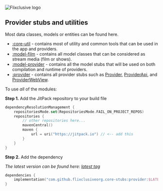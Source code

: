 ![Flixclusive logo](https://i.imgur.com/tizcKbi.png)

## Provider stubs and utilities

Most data classes, models or entities can be found here.

- [:core-util](./core-util) - contains most of utility and common tools that can be used in the app and providers. 
- [:model-film](./model-film) - contains all model classes that can be considered as stream media (film or shows).
- [:model-provider](./model-provider) - contains all the model stubs that will be used on both compilation and runtime of providers.
- [:provider](./provider) - contains all provider stubs such as [Provider](./provider/src/main/kotlin/com/flixclusive/provider/Provider.kt), [ProviderApi](./provider/src/main/kotlin/com/flixclusive/provider/ProviderApi.kt), and [ProviderWebView](./provider/src/main/kotlin/com/flixclusive/provider/webview/ProviderWebView.kt).

To use _all_ of the modules:

**Step 1.** Add the JitPack repository to your build file
```kotlin
dependencyResolutionManagement {
    repositoriesMode.set(RepositoriesMode.FAIL_ON_PROJECT_REPOS)
    repositories {
        // other repositories here...
        mavenCentral()
        maven {
            url = uri("https://jitpack.io") // <-- add this
        }
    }
}
```

**Step 2.** Add the dependency

_The latest version can be found here: [latest tag](https://github.com/flixclusiveorg/core-stubs/releases/latest)_
```kotlin
dependencies {
    implementation("com.github.flixclusiveorg.core-stubs:provider:$LATEST_CORE_STUBS_VERSION")
}
```